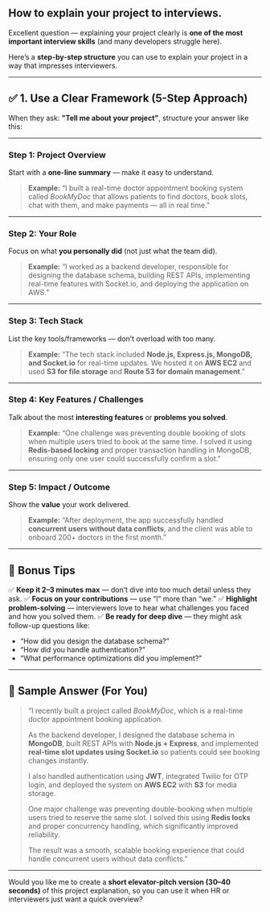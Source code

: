 ## How to explain your project to interviews.

Excellent question — explaining your project clearly is **one of the most important interview skills** (and many developers struggle here).

Here’s a **step-by-step structure** you can use to explain your project in a way that impresses interviewers.

---

## ✅ 1. Use a Clear Framework (5-Step Approach)

When they ask: **"Tell me about your project"**, structure your answer like this:

---

### **Step 1: Project Overview**

Start with a **one-line summary** — make it easy to understand.

> **Example:**
> “I built a real-time doctor appointment booking system called *BookMyDoc* that allows patients to find doctors, book slots, chat with them, and make payments — all in real time.”

---

### **Step 2: Your Role**

Focus on what **you personally did** (not just what the team did).

> **Example:**
> “I worked as a backend developer, responsible for designing the database schema, building REST APIs, implementing real-time features with Socket.io, and deploying the application on AWS.”

---

### **Step 3: Tech Stack**

List the key tools/frameworks — don’t overload with too many.

> **Example:**
> “The tech stack included **Node.js, Express.js, MongoDB, and Socket.io** for real-time updates. We hosted it on **AWS EC2** and used **S3 for file storage** and **Route 53 for domain management**.”

---

### **Step 4: Key Features / Challenges**

Talk about the most **interesting features** or **problems you solved**.

> **Example:**
> “One challenge was preventing double booking of slots when multiple users tried to book at the same time.
> I solved it using **Redis-based locking** and proper transaction handling in MongoDB, ensuring only one user could successfully confirm a slot.”

---

### **Step 5: Impact / Outcome**

Show the **value** your work delivered.

> **Example:**
> “After deployment, the app successfully handled **concurrent users without data conflicts**, and the client was able to onboard 200+ doctors in the first month.”

---

## 🎯 Bonus Tips

✅ **Keep it 2–3 minutes max** — don’t dive into too much detail unless they ask.
✅ **Focus on your contributions** — use “I” more than “we.”
✅ **Highlight problem-solving** — interviewers love to hear what challenges you faced and how you solved them.
✅ **Be ready for deep dive** — they might ask follow-up questions like:

* “How did you design the database schema?”
* “How did you handle authentication?”
* “What performance optimizations did you implement?”

---

## 🎤 Sample Answer (For You)

> “I recently built a project called *BookMyDoc*, which is a real-time doctor appointment booking application.
>
> As the backend developer, I designed the database schema in **MongoDB**, built REST APIs with **Node.js + Express**, and implemented **real-time slot updates using Socket.io** so patients could see booking changes instantly.
>
> I also handled authentication using **JWT**, integrated Twilio for OTP login, and deployed the system on **AWS EC2** with **S3** for media storage.
>
> One major challenge was preventing double-booking when multiple users tried to reserve the same slot. I solved this using **Redis locks** and proper concurrency handling, which significantly improved reliability.
>
> The result was a smooth, scalable booking experience that could handle concurrent users without data conflicts.”

---

Would you like me to create a **short elevator-pitch version (30–40 seconds)** of this project explanation, so you can use it when HR or interviewers just want a quick overview?
